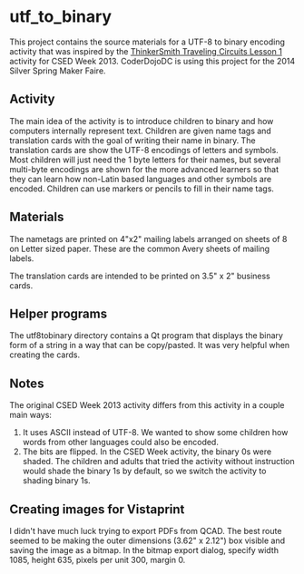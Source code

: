 # utf_to_binary

This project contains the source materials for a UTF-8 to binary encoding
activity that was inspired by the [ThinkerSmith Traveling Circuits Lesson 1](http://code.org/files/CSEDbinary.pdf)
activity for CSED Week 2013. CoderDojoDC is using this project for the
2014 Silver Spring Maker Faire.

## Activity

The main idea of the activity is to introduce children to binary and how
computers internally represent text. Children are given name tags and
translation cards with the goal of writing their name in binary. The translation
cards are show the UTF-8 encodings of letters and symbols. Most children
will just need the 1 byte letters for their names, but several multi-byte
encodings are shown for the more advanced learners so that they can learn
how non-Latin based languages and other symbols are encoded. Children can
use markers or pencils to fill in their name tags.

## Materials

The nametags are printed on 4"x2" mailing labels arranged on sheets of 8 on Letter sized
paper. These are the common Avery sheets of mailing labels.

The translation cards are intended to be printed on 3.5" x 2" business cards.

## Helper programs

The utf8tobinary directory contains a Qt program that displays the binary
form of a string in a way that can be copy/pasted. It was very helpful
when creating the cards.

## Notes

The original CSED Week 2013 activity differs from this activity in a couple
main ways:

  1. It uses ASCII instead of UTF-8. We wanted to show some children how
     words from other languages could also be encoded.
  2. The bits are flipped. In the CSED Week activity, the binary 0s were
     shaded. The children and adults that tried the activity without instruction
     would shade the binary 1s by default, so we switch the activity to shading
     binary 1s.

## Creating images for Vistaprint

I didn't have much luck trying to export PDFs from QCAD. The best route seemed
to be making the outer dimensions (3.62" x 2.12") box visible and saving the
image as a bitmap. In the bitmap export dialog, specify width 1085, height 635,
pixels per unit 300, margin 0.
